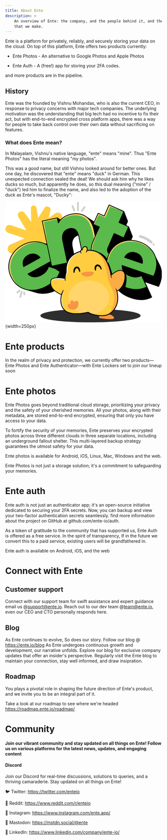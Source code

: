 ```yaml
---
title: About Ente
description: >
    An overview of Ente: the company, and the people behind it, and the products
    that we make.
---
```


Ente is a platform for privately, reliably, and securely storing your data on
the cloud. On top of this platform, Ente offers two products currently:

* Ente Photos - An alternative to Google Photos and Apple Photos

* Ente Auth - A (free!) app for storing your 2FA codes.

and more products are in the pipeline.

## History

Ente was the founded by Vishnu Mohandas, who is also the current CEO, in
response to privacy concerns with major tech companies. The underlying
motivation was the understanding that big tech had no incentive to fix their
act, but with end-to-end encrypted cross platform apps, there was a way for
people to take back control over their own data without sacrificing on features.

### What does Ente mean?

In Malayalam, Vishnu's native language, "ente" means "mine". Thus "Ente Photos"
has the literal meaning "my photos".

This was a good name, but still Vishnu looked around for better ones. But one
day, he discovered that "ente" means "duck" in German. This unexpected
connection sealed the deal! We should ask him why he likes ducks so much, but
apparently he does, so this dual meaning ("mine" / "duck") led him to finalize
the name, and also led to the adoption of the duck as Ente's mascot, "Ducky":

![Ente's mascot, Ducky](ducky.png){width=250px}


# Ente products

In the realm of privacy and protection, we currently offer two products—Ente
Photos and Ente Authenticator—with Ente Lockers set to join our lineup soon

# Ente photos

Ente Photos goes beyond traditional cloud storage, prioritizing your privacy and
the safety of your cherished memories. All your photos, along with their
metadata, are stored end-to-end encrypted, ensuring that only you have access to
your data.

To fortify the security of your memories, Ente preserves your encrypted photos
across three different clouds in three separate locations, including an
underground fallout shelter. This multi-layered backup strategy guarantees the
utmost safety for your data.

Ente photos is available for Android, iOS, Linux, Mac, Windows and the web.

Ente Photos is not just a storage solution; it's a commitment to safeguarding
your memories.

# Ente auth

Ente auth is not just an authenticator app; it's an open-source initiative
dedicated to securing your 2FA secrets. Now, you can backup and view your
two-factor authentication secrets seamlessly. find more information about the
project on GitHub at github.com/ente-io/auth.

As a token of gratitude to the community that has supported us, Ente Auth is
offered as a free service. In the spirit of transparency, If in the future we
convert this to a paid service, existing users will be grandfathered in.

Ente auth is available on Android, iOS, and the web


# Connect with Ente

## Customer support

Connect with our support team for swift assistance and expert guidance email us
@support@ente.io.
Reach out to our dev team @team@ente.io, even our CEO and CTO personally
responds here.

## Blog

As Ente continues to evolve, So does our story. Follow our blog @
https://ente.io/blog As Ente undergoes continuous growth and development, our
narrative unfolds. Explore our blog for exclusive company updates that offer an
insider's perspective. Regularly visit the Ente blog to maintain your
connection, stay well informed, and draw insipration.

## Roadmap

You plays a pivotal role in shaping the future direction of Ente's product, and
we invite you to be an integral part of it.

Take a look at our roadmap to see where we're headed
https://roadmap.ente.io/roadmap/

# Community

#### Join our vibrant community and stay updated on all things on Ente! Follow us on various platforms for the latest news, updates, and engaging content

#### Discord

Join our Discord for real-time discussions, solutions to queries, and a thriving
camaraderie. Stay updated on all things on Ente!

🐦 Twitter: https://twitter.com/enteio

🔗 Reddit: https://www.reddit.com/r/enteio

📸 Instagram: https://www.instagram.com/ente.app/

🐘 Mastodon: https://mstdn.social/@ente

🔗 LinkedIn: https://www.linkedin.com/company/ente-io/


